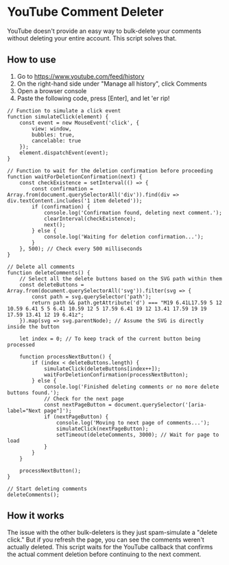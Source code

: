 # YouTube Comment Deleter

YouTube doesn't provide an easy way to bulk-delete your comments without deleting your entire account. This script solves that.

## How to use
1. Go to https://www.youtube.com/feed/history
2. On the right-hand side under "Manage all history", click Comments
3. Open a browser console
4. Paste the following code, press [Enter], and let 'er rip!


```
// Function to simulate a click event
function simulateClick(element) {
    const event = new MouseEvent('click', {
        view: window,
        bubbles: true,
        cancelable: true
    });
    element.dispatchEvent(event);
}

// Function to wait for the deletion confirmation before proceeding
function waitForDeletionConfirmation(next) {
    const checkExistence = setInterval(() => {
        const confirmation = Array.from(document.querySelectorAll('div')).find(div => div.textContent.includes('1 item deleted'));
        if (confirmation) {
            console.log('Confirmation found, deleting next comment.');
            clearInterval(checkExistence);
            next();
        } else {
            console.log('Waiting for deletion confirmation...');
        }
    }, 500); // Check every 500 milliseconds
}

// Delete all comments
function deleteComments() {
    // Select all the delete buttons based on the SVG path within them
    const deleteButtons = Array.from(document.querySelectorAll('svg')).filter(svg => {
        const path = svg.querySelector('path');
        return path && path.getAttribute('d') === "M19 6.41L17.59 5 12 10.59 6.41 5 5 6.41 10.59 12 5 17.59 6.41 19 12 13.41 17.59 19 19 17.59 13.41 12 19 6.41z";
    }).map(svg => svg.parentNode); // Assume the SVG is directly inside the button

    let index = 0; // To keep track of the current button being processed

    function processNextButton() {
        if (index < deleteButtons.length) {
            simulateClick(deleteButtons[index++]);
            waitForDeletionConfirmation(processNextButton);
        } else {
            console.log('Finished deleting comments or no more delete buttons found.');
            // Check for the next page
            const nextPageButton = document.querySelector('[aria-label="Next page"]');
            if (nextPageButton) {
                console.log('Moving to next page of comments...');
                simulateClick(nextPageButton);
                setTimeout(deleteComments, 3000); // Wait for page to load
            }
        }
    }

    processNextButton();
}

// Start deleting comments
deleteComments();
```

## How it works
The issue with the other bulk-deleters is they just spam-simulate a "delete click." But if you refresh the page, you can see the comments weren't actually deleted. This script waits for the YouTube callback that confirms the actual comment deletion before continuing to the next comment. 
